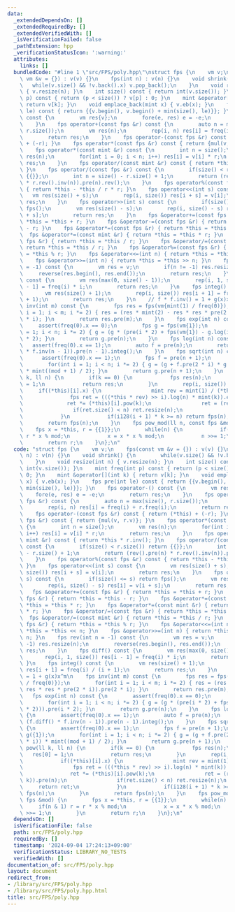 ```yaml
---
data:
  _extendedDependsOn: []
  _extendedRequiredBy: []
  _extendedVerifiedWith: []
  _isVerificationFailed: false
  _pathExtension: hpp
  _verificationStatusIcon: ':warning:'
  attributes:
    links: []
  bundledCode: "#line 1 \"src/FPS/poly.hpp\"\nstruct fps {\n    vm v;\n    fps(const\
    \ vm &v = {}) : v(v) {}\n    fps(int n) : v(n) {}\n    void shrink() {\n     \
    \   while(v.size() && !v.back().x) v.pop_back();\n    }\n    void resize(int n)\
    \ { v.resize(n); }\n    int size() const { return int(v.size()); }\n    mint freq(int\
    \ p) const { return (p < size()) ? v[p] : 0; }\n    mint &operator[](int k) {\
    \ return v[k]; }\n    void emplace_back(mint x) { v.eb(x); }\n    fps pre(int\
    \ le) const { return {{v.begin(), v.begin() + min(size(), le)}}; }\n    fps operator-()\
    \ const {\n        vm res{v};\n        fore(e, res) e = -e;\n        return res;\n\
    \    }\n    fps operator+(const fps &r) const {\n        auto n = max(size(),\
    \ r.size());\n        vm res(n);\n        rep(i, n) res[i] = freq(i) + r.freq(i);\n\
    \        return res;\n    }\n    fps operator-(const fps &r) const { return (*this)\
    \ + (-r); }\n    fps operator*(const fps &r) const { return {mul(v, r.v)}; }\n\
    \    fps operator*(const mint &r) const {\n        int n = size();\n        vm\
    \ res(n);\n        for(int i = 0; i < n; i++) res[i] = v[i] * r;\n        return\
    \ res;\n    }\n    fps operator/(const mint &r) const { return *this * r.inv();\
    \ }\n    fps operator/(const fps &r) const {\n        if(size() < r.size()) return\
    \ {{}};\n        int n = size() - r.size() + 1;\n        return (rev().pre(n)\
    \ * r.rev().inv(n)).pre(n).rev();\n    }\n    fps operator%(const fps &r) const\
    \ { return *this - *this / r * r; }\n    fps operator<<(int s) const {\n     \
    \   vm res(size() + s);\n        rep(i, size()) res[i + s] = v[i];\n        return\
    \ res;\n    }\n    fps operator>>(int s) const {\n        if(size() <= s) return\
    \ fps();\n        vm res(size() - s);\n        rep(i, size() - s) res[i] = v[i\
    \ + s];\n        return res;\n    }\n    fps &operator+=(const fps &r) { return\
    \ *this = *this + r; }\n    fps &operator-=(const fps &r) { return *this = *this\
    \ - r; }\n    fps &operator*=(const fps &r) { return *this = *this * r; }\n  \
    \  fps &operator*=(const mint &r) { return *this = *this * r; }\n    fps &operator/=(const\
    \ fps &r) { return *this = *this / r; }\n    fps &operator/=(const mint &r) {\
    \ return *this = *this / r; }\n    fps &operator%=(const fps &r) { return *this\
    \ = *this % r; }\n    fps &operator<<=(int n) { return *this = *this << n; }\n\
    \    fps &operator>>=(int n) { return *this = *this >> n; }\n    fps rev(int n\
    \ = -1) const {\n        vm res = v;\n        if(n != -1) res.resize(n);\n   \
    \     reverse(res.begin(), res.end());\n        return res;\n    }\n    fps diff()\
    \ const {\n        vm res(max(0, size() - 1));\n        rep(i, 1, size()) res[i\
    \ - 1] = freq(i) * i;\n        return res;\n    }\n    fps integ() const {\n \
    \       vm res(size() + 1);\n        rep(i, size()) res[i + 1] = freq(i) / (i\
    \ + 1);\n        return res;\n    }\n    // f * f.inv() = 1 + g(x)x^m\n    fps\
    \ inv(int m) const {\n        fps res = fps(vm{mint(1) / freq(0)});\n        for(int\
    \ i = 1; i < m; i *= 2) { res = (res * mint(2) - res * res * pre(2 * i)).pre(2\
    \ * i); }\n        return res.pre(m);\n    }\n    fps exp(int n) const {\n   \
    \     assert(freq(0).x == 0);\n        fps g = fps(vm{1});\n        for(int i\
    \ = 1; i < n; i *= 2) { g = (g * (pre(i * 2) + fps(vm{1}) - g.log(i * 2))).pre(i\
    \ * 2); }\n        return g.pre(n);\n    }\n    fps log(int n) const {\n     \
    \   assert(freq(0).x == 1);\n        auto f = pre(n);\n        return (f.diff()\
    \ * f.inv(n - 1)).pre(n - 1).integ();\n    }\n    fps sqrt(int n) const {\n  \
    \      assert(freq(0).x == 1);\n        fps f = pre(n + 1);\n        fps g({1});\n\
    \        for(int i = 1; i < n; i *= 2) { g = (g + f.pre(2 * i) * g.inv(2 * i))\
    \ * mint((mod + 1) / 2); }\n        return g.pre(n + 1);\n    }\n    fps pow(ll\
    \ k, ll n) {\n        if(k == 0) {\n            fps res(n);\n            res[0]\
    \ = 1;\n            return res;\n        }\n        rep(i, size()) {\n       \
    \     if((*this)[i].x) {\n                mint rev = mint(1) / (*this)[i];\n \
    \               fps ret = (((*this * rev) >> i).log(n) * mint(k)).exp(n);\n  \
    \              ret *= (*this)[i].pow(k);\n                ret = (ret << (i * k)).pre(n);\n\
    \                if(ret.size() < n) ret.resize(n);\n                return ret;\n\
    \            }\n            if(i128(i + 1) * k >= n) return fps(n);\n        }\n\
    \        return fps(n);\n    }\n    fps pow_mod(ll n, const fps &mod) {\n    \
    \    fps x = *this, r = {{1}};\n        while(n) {\n            if(n & 1) r =\
    \ r * x % mod;\n            x = x * x % mod;\n            n >>= 1;\n        }\n\
    \        return r;\n    }\n};\n"
  code: "struct fps {\n    vm v;\n    fps(const vm &v = {}) : v(v) {}\n    fps(int\
    \ n) : v(n) {}\n    void shrink() {\n        while(v.size() && !v.back().x) v.pop_back();\n\
    \    }\n    void resize(int n) { v.resize(n); }\n    int size() const { return\
    \ int(v.size()); }\n    mint freq(int p) const { return (p < size()) ? v[p] :\
    \ 0; }\n    mint &operator[](int k) { return v[k]; }\n    void emplace_back(mint\
    \ x) { v.eb(x); }\n    fps pre(int le) const { return {{v.begin(), v.begin() +\
    \ min(size(), le)}}; }\n    fps operator-() const {\n        vm res{v};\n    \
    \    fore(e, res) e = -e;\n        return res;\n    }\n    fps operator+(const\
    \ fps &r) const {\n        auto n = max(size(), r.size());\n        vm res(n);\n\
    \        rep(i, n) res[i] = freq(i) + r.freq(i);\n        return res;\n    }\n\
    \    fps operator-(const fps &r) const { return (*this) + (-r); }\n    fps operator*(const\
    \ fps &r) const { return {mul(v, r.v)}; }\n    fps operator*(const mint &r) const\
    \ {\n        int n = size();\n        vm res(n);\n        for(int i = 0; i < n;\
    \ i++) res[i] = v[i] * r;\n        return res;\n    }\n    fps operator/(const\
    \ mint &r) const { return *this * r.inv(); }\n    fps operator/(const fps &r)\
    \ const {\n        if(size() < r.size()) return {{}};\n        int n = size()\
    \ - r.size() + 1;\n        return (rev().pre(n) * r.rev().inv(n)).pre(n).rev();\n\
    \    }\n    fps operator%(const fps &r) const { return *this - *this / r * r;\
    \ }\n    fps operator<<(int s) const {\n        vm res(size() + s);\n        rep(i,\
    \ size()) res[i + s] = v[i];\n        return res;\n    }\n    fps operator>>(int\
    \ s) const {\n        if(size() <= s) return fps();\n        vm res(size() - s);\n\
    \        rep(i, size() - s) res[i] = v[i + s];\n        return res;\n    }\n \
    \   fps &operator+=(const fps &r) { return *this = *this + r; }\n    fps &operator-=(const\
    \ fps &r) { return *this = *this - r; }\n    fps &operator*=(const fps &r) { return\
    \ *this = *this * r; }\n    fps &operator*=(const mint &r) { return *this = *this\
    \ * r; }\n    fps &operator/=(const fps &r) { return *this = *this / r; }\n  \
    \  fps &operator/=(const mint &r) { return *this = *this / r; }\n    fps &operator%=(const\
    \ fps &r) { return *this = *this % r; }\n    fps &operator<<=(int n) { return\
    \ *this = *this << n; }\n    fps &operator>>=(int n) { return *this = *this >>\
    \ n; }\n    fps rev(int n = -1) const {\n        vm res = v;\n        if(n !=\
    \ -1) res.resize(n);\n        reverse(res.begin(), res.end());\n        return\
    \ res;\n    }\n    fps diff() const {\n        vm res(max(0, size() - 1));\n \
    \       rep(i, 1, size()) res[i - 1] = freq(i) * i;\n        return res;\n   \
    \ }\n    fps integ() const {\n        vm res(size() + 1);\n        rep(i, size())\
    \ res[i + 1] = freq(i) / (i + 1);\n        return res;\n    }\n    // f * f.inv()\
    \ = 1 + g(x)x^m\n    fps inv(int m) const {\n        fps res = fps(vm{mint(1)\
    \ / freq(0)});\n        for(int i = 1; i < m; i *= 2) { res = (res * mint(2) -\
    \ res * res * pre(2 * i)).pre(2 * i); }\n        return res.pre(m);\n    }\n \
    \   fps exp(int n) const {\n        assert(freq(0).x == 0);\n        fps g = fps(vm{1});\n\
    \        for(int i = 1; i < n; i *= 2) { g = (g * (pre(i * 2) + fps(vm{1}) - g.log(i\
    \ * 2))).pre(i * 2); }\n        return g.pre(n);\n    }\n    fps log(int n) const\
    \ {\n        assert(freq(0).x == 1);\n        auto f = pre(n);\n        return\
    \ (f.diff() * f.inv(n - 1)).pre(n - 1).integ();\n    }\n    fps sqrt(int n) const\
    \ {\n        assert(freq(0).x == 1);\n        fps f = pre(n + 1);\n        fps\
    \ g({1});\n        for(int i = 1; i < n; i *= 2) { g = (g + f.pre(2 * i) * g.inv(2\
    \ * i)) * mint((mod + 1) / 2); }\n        return g.pre(n + 1);\n    }\n    fps\
    \ pow(ll k, ll n) {\n        if(k == 0) {\n            fps res(n);\n         \
    \   res[0] = 1;\n            return res;\n        }\n        rep(i, size()) {\n\
    \            if((*this)[i].x) {\n                mint rev = mint(1) / (*this)[i];\n\
    \                fps ret = (((*this * rev) >> i).log(n) * mint(k)).exp(n);\n \
    \               ret *= (*this)[i].pow(k);\n                ret = (ret << (i *\
    \ k)).pre(n);\n                if(ret.size() < n) ret.resize(n);\n           \
    \     return ret;\n            }\n            if(i128(i + 1) * k >= n) return\
    \ fps(n);\n        }\n        return fps(n);\n    }\n    fps pow_mod(ll n, const\
    \ fps &mod) {\n        fps x = *this, r = {{1}};\n        while(n) {\n       \
    \     if(n & 1) r = r * x % mod;\n            x = x * x % mod;\n            n\
    \ >>= 1;\n        }\n        return r;\n    }\n};\n"
  dependsOn: []
  isVerificationFile: false
  path: src/FPS/poly.hpp
  requiredBy: []
  timestamp: '2024-09-04 17:24:13+09:00'
  verificationStatus: LIBRARY_NO_TESTS
  verifiedWith: []
documentation_of: src/FPS/poly.hpp
layout: document
redirect_from:
- /library/src/FPS/poly.hpp
- /library/src/FPS/poly.hpp.html
title: src/FPS/poly.hpp
---
```


